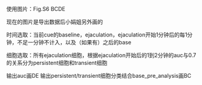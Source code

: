 使用图片：Fig.S6 BCDE

现在的图片是导出数据后小娟姐另外画的

时间选取：当前cue的baseline，ejaculation，ejaculation开始1分钟后的每1分钟，不足一分钟不计入，以及（如果有）之后的base

细胞选取：所有ejaculation细胞，根据ejaculation开始后的1到2分钟的auc与0.7的关系分为persistent细胞和transient细胞

输出auc画DE
输出persistent/transient细胞分类结合base_pre_analysis画BC
